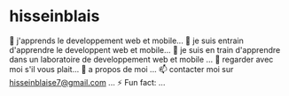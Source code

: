 # hisseinblais


 🔭 j'apprends le developpement web et mobile...
 🌱 je suis entrain d'apprendre le developpent web et mobile...
 👯 je suis en train d'apprendre dans un laboratoire de developpement web et mobile ...
 🤔 regarder avec moi s'il vous plait...
 💬 a propos de moi ...
 📫 contacter moi sur hisseinblaise7@gmail.com ...
⚡ Fun fact: ...